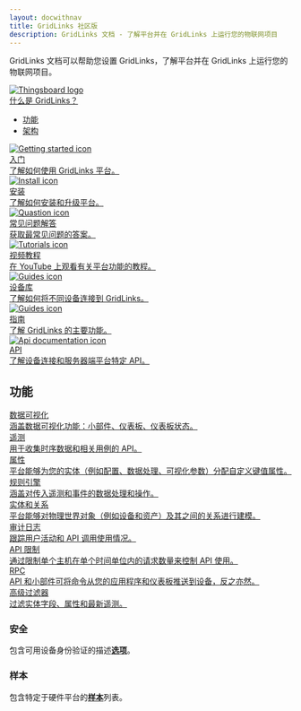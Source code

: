 ```yaml
---
layout: docwithnav
title: GridLinks 社区版
description: GridLinks 文档 - 了解平台并在 GridLinks 上运行您的物联网项目
---
```


<p>GridLinks 文档可以帮助您设置 GridLinks，了解平台并在 GridLinks 上运行您的物联网项目。</p>

<div class="doc-features row mt-4">
    <div class="col-12 col-sm-6 col-lg col-xxl-6 col-4xl mb-4">
        <a class="feature-card" href="/docs/getting-started-guides/what-is-thingsboard/">
            <img class="feature-logo" src="/images/feature-logo/thingsboard-logo.svg" alt="Thingsboard logo">
            <div class="feature-title">什么是 GridLinks？</div>
            <div class="feature-text">
                <ul>
                    <li>功能</li>
                    <li>架构</li>
                </ul>
            </div>
        </a>
    </div>
    <div class="col-12 col-sm-6 col-lg col-xxl-6 col-4xl mb-4">
        <a class="feature-card" href="/docs/getting-started-guides/helloworld/">
            <img class="feature-logo" src="/images/feature-logo/getting-started.svg" alt="Getting started icon">
            <div class="feature-title">入门</div>
            <div class="feature-text">
                了解如何使用 GridLinks 平台。
            </div>
        </a>
    </div>
    <div class="col-12 col-sm-6 col-lg col-xxl-6 col-4xl mb-4">
        <a class="feature-card" href="/docs/user-guide/install/installation-options/">
            <img class="feature-logo" src="/images/feature-logo/install.svg" alt="Install icon">
            <div class="feature-title">安装</div>
            <div class="feature-text">
                了解如何安装和升级平台。
            </div>
        </a>
    </div>
    <div class="col-12 col-sm-6 col-lg col-xxl-6 col-4xl mb-4">
        <a class="feature-card" href="/docs/faq/">
            <img class="feature-logo" src="/images/feature-logo/faq.svg" alt="Quastion icon">
            <div class="feature-title">常见问题解答</div>
            <div class="feature-text">
                获取最常见问题的答案。
            </div>
        </a>
    </div>
    <div class="w-100"></div>
    <div class="col-12 col-sm-6 col-lg-3 col-xxl-6 col-4xl-3 mb-4">
        <a class="feature-card" href="https://www.youtube.com/channel/UCDb9fsV-YR4JmnipAMGsVAQ/videos">
            <img class="feature-logo" src="/images/feature-logo/tutorials.svg" alt="Tutorials icon">
            <div class="feature-title">视频教程</div>
            <div class="feature-text">
                在 YouTube 上观看有关平台功能的教程。
            </div>
        </a>
    </div>
    <div class="col-12 col-sm-6 col-lg-3 col-xxl-6 col-4xl-3 mb-4">
        <a class="feature-card" href="/docs/devices-library/">
            <img class="feature-logo" src="/images/feature-logo/guides.svg" alt="Guides icon">
            <div class="feature-title">设备库</div>
            <div class="feature-text">
                了解如何将不同设备连接到 GridLinks。
            </div>
        </a>
    </div>
    <div class="col-12 col-sm-6 col-lg-3 col-xxl-6 col-4xl-3 mb-4">
        <a class="feature-card" href="/docs/guides/">
            <img class="feature-logo" src="/images/feature-logo/guides.svg" alt="Guides icon">
            <div class="feature-title">指南</div>
            <div class="feature-text">
                了解 GridLinks 的主要功能。
            </div>
        </a>
    </div>
    <div class="col-12 col-sm-6 col-lg-3 col-xxl-6 col-4xl-3 mb-4">
        <a class="feature-card" href="/docs/api/">
            <img class="feature-logo" src="/images/feature-logo/api.svg" alt="Api documentation icon">
            <div class="feature-title">API</div>
            <div class="feature-text">
                了解设备连接和服务器端平台特定 API。
            </div>
        </a>
    </div>
</div>

<h2 id="features">功能</h2>

<div class="doc-features row mt-4">
    <div class="col-12 col-sm-6 col-lg-4 col-xxl-6 col-4xl-4 mb-4">
        <a class="feature-card" href="/docs/guides/#AnchorIDDataVisualization">
            <div class="feature-title">数据可视化</div>
            <div class="feature-text">
                涵盖数据可视化功能：小部件、仪表板、仪表板状态。
            </div>
        </a>
    </div>
    <div class="col-12 col-sm-6 col-lg-4 col-xxl-6 col-4xl-4 mb-4">
        <a class="feature-card" href="/docs/user-guide/telemetry/">
            <div class="feature-title">遥测</div>
            <div class="feature-text">
                用于收集时序数据和相关用例的 API。
            </div>
        </a>
    </div>
    <div class="col-12 col-sm-6 col-lg-4 col-xxl-6 col-4xl-4 mb-4">
        <a class="feature-card" href="/docs/user-guide/attributes/">
            <div class="feature-title">属性</div>
            <div class="feature-text">
                平台能够为您的实体（例如配置、数据处理、可视化参数）分配自定义键值属性。
            </div>
        </a>
    </div>
    <div class="col-12 col-sm-6 col-lg-4 col-xxl-6 col-4xl-4 mb-4">
        <a class="feature-card" href="/docs/user-guide/rule-engine-2-0/re-getting-started/">
            <div class="feature-title">规则引擎</div>
            <div class="feature-text">
                涵盖对传入遥测和事件的数据处理和操作。
            </div>
        </a>
    </div>
    <div class="col-12 col-sm-6 col-lg-4 col-xxl-6 col-4xl-4 mb-4">
        <a class="feature-card" href="/docs/user-guide/entities-and-relations/">
            <div class="feature-title">实体和关系</div>
            <div class="feature-text">
                平台能够对物理世界对象（例如设备和资产）及其之间的关系进行建模。
            </div>
        </a>
    </div>
    <div class="col-12 col-sm-6 col-lg-4 col-xxl-6 col-4xl-4 mb-4">
        <a class="feature-card" href="/docs/user-guide/audit-log/">
            <div class="feature-title">审计日志</div>
            <div class="feature-text">
                跟踪用户活动和 API 调用使用情况。
            </div>
        </a>
    </div>
    <div class="col-12 col-sm-6 col-lg-4 col-xxl-6 col-4xl-4 mb-4">
        <a class="feature-card" href="/docs/user-guide/api-limits/">
            <div class="feature-title">API 限制</div>
            <div class="feature-text">
                通过限制单个主机在单个时间单位内的请求数量来控制 API 使用。
            </div>
        </a>
    </div>
    <div class="col-12 col-sm-6 col-lg-4 col-xxl-6 col-4xl-4 mb-4">
        <a class="feature-card" href="/docs/user-guide/rpc/">
            <div class="feature-title">RPC</div>
            <div class="feature-text">
                API 和小部件可将命令从您的应用程序和仪表板推送到设备，反之亦然。
            </div>
        </a>
    </div>
    <div class="col col-lg-4 col-xxl col-4xl-4 mb-4">
        <a class="feature-card" href="/docs/user-guide/advanced-filters/">
            <div class="feature-title">高级过滤器</div>
            <div class="feature-text">
                过滤实体字段、属性和最新遥测。
            </div>
        </a>
    </div>
</div>

<h3>安全</h3>

<p>包含可用设备身份验证的描述<b><a href="/docs/user-guide/device-credentials/">选项</a></b>。</p>

<h3>样本</h3>

<p>包含特定于硬件平台的<b><a href="/docs/samples/">样本</a></b>列表。</p>